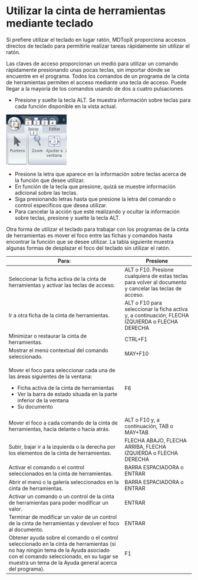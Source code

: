 # Utilizar la cinta de herramientas mediante teclado

Si prefiere utilizar el teclado en lugar ratón, MDTopX proporciona accesos directos de teclado para permitirle realizar tareas rápidamente sin utilizar el ratón.

Las claves de acceso proporcionan un medio para utilizar un comando rápidamente presionando unas pocas teclas, sin importar dónde se encuentre en el programa. Todos los comandos de un programa de la cinta de herramientas permiten el acceso mediante una tecla de acceso. Puede llegar a la mayoría de los comandos usando de dos a cuatro pulsaciones.

* Presione y suelte la tecla ALT. Se muestra información sobre teclas para cada función disponible en la vista actual.

![](<../../.gitbook/assets/Utilizar la cinta de herramientas mediante teclado.jpg>)

* Presione la letra que aparece en la información sobre teclas acerca de la función que desee utilizar.
* En función de la tecla que presione, quizá se muestre información adicional sobre las teclas.
* Siga presionando letras hasta que presione la letra del comando o control específicos que desea utilizar.
* Para cancelar la acción que esté realizando y ocultar la información sobre teclas, presione y suelte la tecla ALT.

Otra forma de utilizar el teclado para trabajar con los programas de la cinta de herramientas es mover el foco entre las fichas y comandos hasta encontrar la función que se desee utilizar. La tabla siguiente muestra algunas formas de desplazar el foco del teclado sin utilizar el ratón.

|  Para:                                                                                                                                                                                                                                            |  Presione                                                                                                |
| ------------------------------------------------------------------------------------------------------------------------------------------------------------------------------------------------------------------------------------------------- | -------------------------------------------------------------------------------------------------------- |
| Seleccionar la ficha activa de la cinta de herramientas y activar las teclas de acceso.                                                                                                                                                           | ALT o F10. Presione cualquiera de estas teclas para volver al documento y cancelar las teclas de acceso. |
| Ir a otra ficha de la cinta de herramientas.                                                                                                                                                                                                      | ALT o F10 para seleccionar la ficha activa y, a continuación, FLECHA IZQUIERDA o FLECHA DERECHA          |
| Minimizar o restaurar la cinta de herramientas.                                                                                                                                                                                                   | CTRL+F1                                                                                                  |
| Mostrar el menú contextual del comando seleccionado.                                                                                                                                                                                              | MAY+F10                                                                                                  |
| <p>Mover el foco para seleccionar cada una de las áreas siguientes de la ventana:</p><ul><li> Ficha activa de la cinta de herramientas</li><li> Ver la barra de estado situada en la parte inferior de la ventana</li><li> Su documento</li></ul> | F6                                                                                                       |
| Mover el foco a cada comando de la cinta de herramientas, hacia delante o hacia atrás.                                                                                                                                                            | ALT o F10 y, a continuación, TAB o MAY+TAB                                                               |
| Subir, bajar ir a la izquierda o la derecha por los elementos de la cinta de herramientas.                                                                                                                                                        | FLECHA ABAJO, FLECHA ARRIBA, FLECHA IZQUIERDA o FLECHA DERECHA                                           |
| Activar el comando o el control seleccionados en la cinta de herramientas.                                                                                                                                                                        | BARRA ESPACIADORA o ENTRAR                                                                               |
| Abrir el menú o la galería seleccionados en la cinta de herramientas.                                                                                                                                                                             | BARRA ESPACIADORA o ENTRAR                                                                               |
| Activar un comando o un control de la cinta de herramientas para poder modificar un valor.                                                                                                                                                        | ENTRAR                                                                                                   |
| Terminar de modificar un valor de un control de la cinta de herramientas y devolver el foco al documento.                                                                                                                                         | ENTRAR                                                                                                   |
| Obtener ayuda sobre el comando o el control seleccionado en la cinta de herramientas (si no hay ningún tema de la Ayuda asociado con el comando seleccionado, en su lugar se muestra un tema de la Ayuda general acerca del programa).            | F1                                                                                                       |
